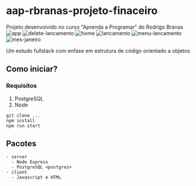 # aap-rbranas-projeto-finaceiro
Projeto desenvolvido no curso "Aprenda a Programar" do Rodrigo Branas
![app](https://user-images.githubusercontent.com/115995202/216671128-8e6af89c-4621-4371-8fef-312f3125ba31.gif)
![delete-lancamento](https://user-images.githubusercontent.com/115995202/216671154-1b4d6f35-8e2e-4fc8-a7f1-d1406a3a29cb.png)
![home](https://user-images.githubusercontent.com/115995202/216671156-b9140322-96ef-48ba-a9a4-9a02d9c9b611.png)
![lancamento](https://user-images.githubusercontent.com/115995202/216671157-79c2d69f-184e-4bae-9c7d-085a79ca1296.png)
![menu-lancamento](https://user-images.githubusercontent.com/115995202/216671159-225f7d64-c41c-4f0e-974d-6a4945e6680f.png)
![mes-janeiro](https://user-images.githubusercontent.com/115995202/216671163-a5dbd0d4-c525-4cd2-8ab0-f11b32d2c8f4.png)

Um estudo fullstack com enfase em estrutura de código orientado a objetos

## Como iniciar?

### Requisitos

1. PostgreSQL
2. Node

``` 
git clone ...
npm install
npm run start 
```


## Pacotes

``` 
- server
  - Node Express
  - PostgreSQL <postgres>
- client
  - Javascript e HTML 
  ```
